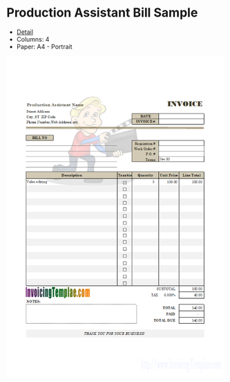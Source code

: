 ﻿# Production Assistant Bill Sample
- [Detail](https://www.invoicingtemplate.com/production-assistant)
- Columns: 4
- Paper: A4 - Portrait

![Screenshot for Production Assistant Bill Sample](production-assistant.png)